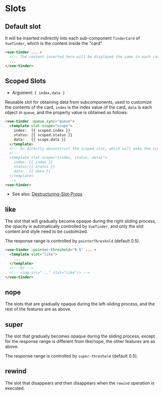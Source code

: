 # Slots

## Default slot

It will be inserted indirectly into each sub-component `TinderCard` of `VueTinder`, which is the content inside the "card".

```html
<vue-tinder ... >
  <!-- The content inserted here will be displayed the same in each card. -->
  ...
</vue-tinder>
```

## Scoped Slots

* Argument: `{ index,data }`

Reusable slot for obtaining data from subcomponents, used to customize the contents of the card, `index` is the index value of the card, `data` is each object in `queue`, and the property value is obtained as follows:

```html
<vue-tinder :queue.sync="queue">
  <template slot-scope="scope">
    index:  {{ scoped.index }}
    status: {{ scoped.status }}
    data:   {{ scope.data }}
  </template>
  <!-- Or directly deconstruct the scoped slot, which will make the scope slots cleaner. -->
  <!--
  <template slot-scope="{index, status, data}">
    index: {{ index }}
    status:{{ status }}
    data:  {{ data }}
  </template>
  -->
<vue-tinder>
```

* See also: [Destructuring-Slot-Props](https://vuejs.org/v2/guide/components-slots.html#Destructuring-Slot-Props)

## like

The slot that will gradually become opaque during the right sliding process, the opacity is automatically controlled by `VueTinder`, and only the slot content and style need to be customized.

The response range is controlled by `pointerThreshold` (default 0.5).

```html
<vue-tinder :pointer-threshold="0.5" ... >
  <template slot="like">
    ...
  </template>
  <!-- Or -->
  <!-- <img src="..." slot="like"/> -->
</vue-tinder>
```

## nope

The slots that are gradually opaque during the left-sliding process, and the rest of the features are as above.

## super

The slot that gradually becomes opaque during the sliding process, except for the response range is different from like/nope, the other features are as above.

The response range is controlled by `super-threshold` (default 0.5).

## rewind

The slot that disappears and then disappears when the `rewind` operation is executed.